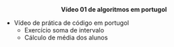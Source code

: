 <center><b>Vídeo 01 de algoritmos em portugol</b></center> 



- Vídeo de prática de código em portugol
  - Exercício soma de intervalo
  - Cálculo de média dos alunos


